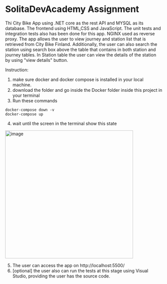 # SolitaDevAcademy Assignment
Thi City Bike App using .NET core as the rest API and MYSQL as its database. The frontend using HTML,CSS and JavaScript.
The unit tests and integration tests also has been done for this app.
NGINX used as reverse proxy. The app allows the user to view journey and station list that is retrieved from City Bike Finland.
Additionally, the user can also search the station using search box above the table that contains in both station and journey tables.
In Station table the user can view the details of the station by using "view details" button.

Instruction:
1. make sure docker and docker compose is installed in your local machine.
2. download the folder and go inside the Docker folder inside this project in your terminal
3. Run these commands
```
docker-compose down -v
docker-compose up
```
4. wait until the screen in the terminal show this state
<img width="410" alt="image" src="https://github.com/rimaay02/SolitaDevAcademyAssignment/assets/70073803/d588ed41-4609-4562-86ef-4d672e45466c">

5. The user can access the app on http://localhost:5500/
6. [optional] the user also can run the tests at this stage using Visual Studio, providing the user has the source code.
